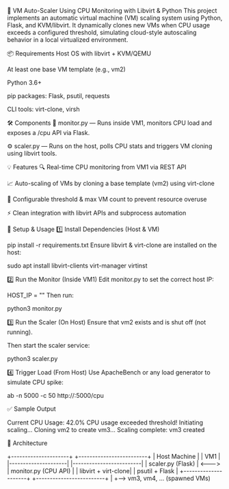 🚀 VM Auto-Scaler Using CPU Monitoring with Libvirt & Python
This project implements an automatic virtual machine (VM) scaling system using Python, Flask, and KVM/libvirt. It dynamically clones new VMs when CPU usage exceeds a configured threshold, simulating cloud-style autoscaling behavior in a local virtualized environment.

📦 Requirements
Host OS with libvirt + KVM/QEMU

At least one base VM template (e.g., vm2)

Python 3.6+

pip packages: Flask, psutil, requests

CLI tools: virt-clone, virsh

🛠️ Components
🧠 monitor.py — Runs inside VM1, monitors CPU load and exposes a /cpu API via Flask.

⚙️ scaler.py — Runs on the host, polls CPU stats and triggers VM cloning using libvirt tools.

💡 Features
🔍 Real-time CPU monitoring from VM1 via REST API

📈 Auto-scaling of VMs by cloning a base template (vm2) using virt-clone

🧩 Configurable threshold & max VM count to prevent resource overuse

⚡ Clean integration with libvirt APIs and subprocess automation

🚀 Setup & Usage
1️⃣ Install Dependencies (Host & VM)

pip install -r requirements.txt
Ensure libvirt & virt-clone are installed on the host:

sudo apt install libvirt-clients virt-manager virtinst

2️⃣ Run the Monitor (Inside VM1)
Edit monitor.py to set the correct host IP:

HOST_IP = "<host-ip>"
Then run:

python3 monitor.py

3️⃣ Run the Scaler (On Host)
Ensure that vm2 exists and is shut off (not running).

Then start the scaler service:

python3 scaler.py

4️⃣ Trigger Load (From Host)
Use ApacheBench or any load generator to simulate CPU spike:

ab -n 5000 -c 50 http://<vm1-ip>:5000/cpu

✅ Sample Output

Current CPU Usage: 42.0%
CPU usage exceeded threshold! Initiating scaling...
Cloning vm2 to create vm3...
Scaling complete: vm3 created

📐 Architecture 

+---------------------+         +-------------------------+
|     Host Machine    |         |        VM1              |
|---------------------|         |-------------------------|
| scaler.py (Flask)   | <--->   | monitor.py (CPU API)    |
| libvirt + virt-clone|         | psutil + Flask          |
+---------------------+         +-------------------------+
             |
             +--> vm3, vm4, ... (spawned VMs)

